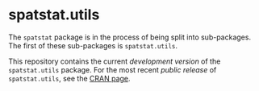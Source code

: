 # spatstat.utils

The `spatstat` package is in the process of being split into
sub-packages. The first of these sub-packages is `spatstat.utils`.

This repository contains the current _development version_ of the
`spatstat.utils` package. For the most recent _public release_ of
`spatstat.utils`, see the [CRAN page](https://cran.r-project.org/web/packages/spatstat.utils).

